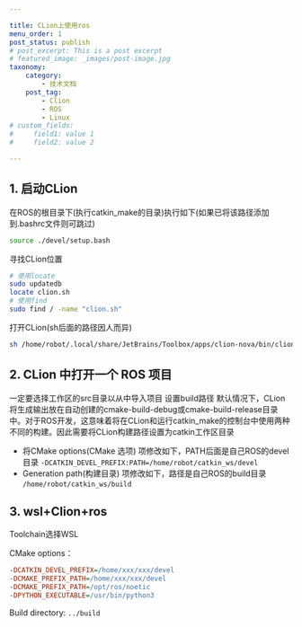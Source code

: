 ```yaml
---

title: CLion上使用ros
menu_order: 1
post_status: publish
# post_excerpt: This is a post excerpt
# featured_image: _images/post-image.jpg
taxonomy:
    category:
        - 技术文档
    post_tag:
        - Clion
        - ROS
        - Linux
# custom_fields:
#     field1: value 1
#     field2: value 2

---
```


## 1. 启动CLion

在ROS的根目录下(执行catkin_make的目录)执行如下(如果已将该路径添加到.bashrc文件则可跳过)

```bash
source ./devel/setup.bash
```

寻找CLion位置

```bash
# 使用locate
sudo updatedb
locate clion.sh
# 使用find
sudo find / -name "clion.sh"
```

打开CLion(sh后面的路径因人而异)

```bash
sh /home/robot/.local/share/JetBrains/Toolbox/apps/clion-nova/bin/clion.sh
```

## 2. CLion 中打开一个 ROS 项目

一定要选择工作区的src目录以从中导入项目
设置build路径
默认情况下，CLion将生成输出放在自动创建的cmake-build-debug或cmake-build-release目录中。对于ROS开发，这意味着将在CLion和运行catkin_make的控制台中使用两种不同的构建。因此需要将CLion构建路径设置为catkin工作区目录

* 将CMake options(CMake 选项) 项修改如下，PATH后面是自己ROS的devel目录
    `-DCATKIN_DEVEL_PREFIX:PATH=/home/robot/catkin_ws/devel`
* Generation path(构建目录) 项修改如下，路径是自己ROS的build目录
    `/home/robot/catkin_ws/build`

## 3. wsl+Clion+ros

Toolchain选择WSL

CMake options：

```ini
-DCATKIN_DEVEL_PREFIX=/home/xxx/xxx/devel 
-DCMAKE_PREFIX_PATH=/home/xxx/xxx/devel 
-DCMAKE_PREFIX_PATH=/opt/ros/noetic 
-DPYTHON_EXECUTABLE=/usr/bin/python3
```

Build directory: `../build`
